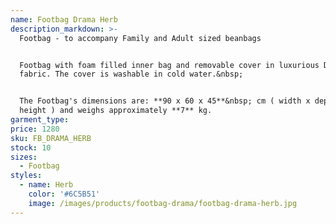 ```yaml
---
name: Footbag Drama Herb
description_markdown: >-
  Footbag - to accompany Family and Adult sized beanbags


  Footbag with foam filled inner bag and removable cover in luxurious Drama
  fabric. The cover is washable in cold water.&nbsp;


  The Footbag's dimensions are: **90 x 60 x 45**&nbsp; cm ( width x depth x
  height ) and weighs approximately **7** kg.
garment_type:
price: 1280
sku: FB_DRAMA_HERB
stock: 10
sizes:
  - Footbag
styles:
  - name: Herb
    color: '#6C5B51'
    image: /images/products/footbag-drama/footbag-drama-herb.jpg
---
```

